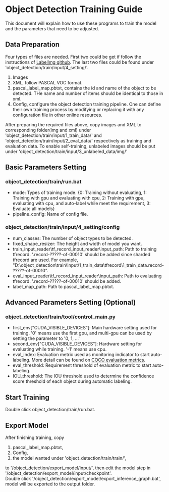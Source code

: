 # Object Detection Training Guide
This document will explain how to use these programs to train the model and the parameters that need to be adjusted.

## Data Preparation
Four types of files are needed. First two could be get if follow the instructions of [LabelImg github](https://github.com/tzutalin/labelImg). The last two files could be found under 'object_detection/train/input/4_setting/'.
1. Images
2. XML, follow PASCAL VOC format.
3. pascal_label_map.pbtxt, contains the id and name of the object to be detected. THe name and number of items should be identical to those in xml.
4. Config, configure the object detection training pipeline. One can define their own training process by modifying or replacing it with any configuration file in other online resources.

After preparing the required files above, copy images and XML to corresponding folder(img and xml) under 'object_detection/train/input/1_train_data/' and 'object_detection/train/input/2_eval_data/' respectively as training and evaluation data. 
To enable self-training, unlabeled images should be put under 'object_detection/train/input/3_unlabeled_data/img/'


## Basic Parameters Setting
### object_detection/train/run.bat
* mode: Types of training mode. {0: Training without evaluating, 1: Training with gpu and evaluating with cpu, 2: Training with gpu, evaluating with cpu, and auto-label while meet the requirement, 3: Evaluate all models}
* pipeline_config: Name of config file.

### object_detection/train/input/4_setting/config
* num_classes: The number of object types to be detected.
* fixed_shape_resizer: The height and width of model you want.
* train_input_reader\tf_record_input_reader\input_path: Path to training tfrecord. '.record-?????-of-00010' should be added since sharded tfrecord are used. For example, "D:\\object_detection\\train\\input\\1_train_data\\tfrecord\\1_train_data.record-?????-of-00010". 
* eval_input_reader\tf_record_input_reader\input_path: Path to evaluating tfrecord. '.record-?????-of-00010' should be added.
* label_map_path: Path to pascal_label_map.pbtxt.


## Advanced Parameters Setting (Optional)
### object_detection/train/tool/control_main.py
* first_env["CUDA_VISIBLE_DEVICES"]: Main hardware setting used for training. '0' means use the first gpu, and multi-gpu can be used by setting the parameter to '0, 1, ...'
* second_env["CUDA_VISIBLE_DEVICES"]: Hardware setting for evaluating while training. '-1' means use cpu.
* eval_index: Evaluation metric used as monitoring indicator to start auto-labeling. More detail can be found on [COCO evaluation metrics](https://cocodataset.org/#detection-eval).
* eval_threshold: Requirement threshold of evaluation metric to start auto-labeling.
* IOU_threshold: The IOU threshold used to determine the confidence score threshold of each object during automatic labeling.

## Start Training
Double click object_detection/train/run.bat.

## Export Model
After finishing training, copy  
1. pascal_label_map.pbtxt,  
2. Config,  
3. the model wanted under 'object_detection/train/train/',  

to '/object_detection/export_model/input/', then edit the model step in '/object_detection/export_model/input/checkpoint'.  
Double click '/object_detection/export_model/export_inference_graph.bat', model will be exported to the output folder.

